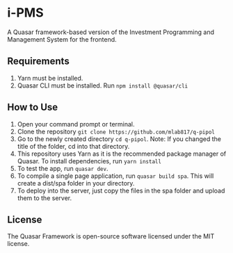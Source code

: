 # i-PMS
 A Quasar framework-based version of the Investment Programming and Management System for the frontend.
 
## Requirements
 
1. Yarn must be installed.
2. Quasar CLI must be installed. Run `npm install @quasar/cli`

## How to Use

1. Open your command prompt or terminal.
2. Clone the repository `git clone https://github.com/mlab817/q-pipol`
3. Go to the newly created directory `cd q-pipol`. Note: If you changed the title of the folder, cd into that directory.
4. This repository uses Yarn as it is the recommended package manager of Quasar. To install dependencies, run `yarn install`
5. To test the app, run `quasar dev`.
6. To compile a single page application, run `quasar build spa`. This will create a dist/spa folder in your directory.
7. To deploy into the server, just copy the files in the spa folder and upload them to the server.

## License

The Quasar Framework is open-source software licensed under the MIT license.
